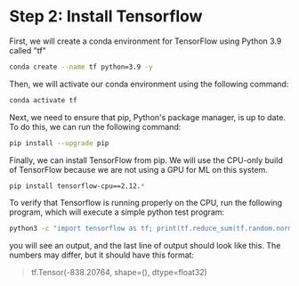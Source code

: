 # Step 2: Install Tensorflow

First, we will create a conda environment for TensorFlow using Python 3.9 called "tf"

```bash
conda create --name tf python=3.9 -y
```

Then, we will activate our conda environment using the following command:

```bash
conda activate tf
```

Next, we need to ensure that pip, Python's package manager, is up to date. To do this, we can run the following command:

```bash
pip install --upgrade pip
```

Finally, we can install TensorFlow from pip. We will use the CPU-only build of TensorFlow because we are not using a GPU for ML on this system.

```bash
pip install tensorflow-cpu==2.12.*
```

To verify that Tensorflow is running properly on the CPU, run the following program, which will execute a simple python test program:

```bash
python3 -c "import tensorflow as tf; print(tf.reduce_sum(tf.random.normal([1000, 1000])))"

```

you will see an output, and the last line of output should look like this. The numbers may differ, but it should have this format:

> tf.Tensor(-838.20764, shape=(), dtype=float32)
